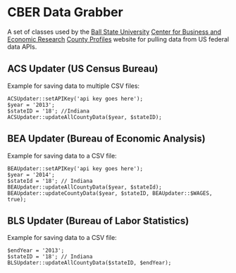 CBER Data Grabber
=================

A set of classes used by the [Ball State University](http://bsu.edu) [Center for Business and Economic Research](http://cberdata.org) [County Profiles](http://profiles.cberdata.org) website for pulling data from US federal data APIs.

ACS Updater (US Census Bureau)
-----------

Example for saving data to multiple CSV files:

    ACSUpdater::setAPIKey('api key goes here');
    $year = '2013';
    $stateID = '18'; //Indiana
    ACSUpdater::updateAllCountyData($year, $stateID);

BEA Updater (Bureau of Economic Analysis)
-----------

Example for saving data to a CSV file:

    BEAUpdater::setAPIKey('api key goes here');
    $year = '2014';
    $stateId = '18'; // Indiana
    BEAUpdater::updateAllCountyData($year, $stateId);
    BEAUpdater::updateCountyData($year, $stateID, BEAUpdater::$WAGES, true);

BLS Updater (Bureau of Labor Statistics)
-----------

Example for saving data to a CSV file:

    $endYear = '2013';
    $stateID = '18'; // Indiana
    BLSUpdater::updateAllCountyData($stateID, $endYear);
